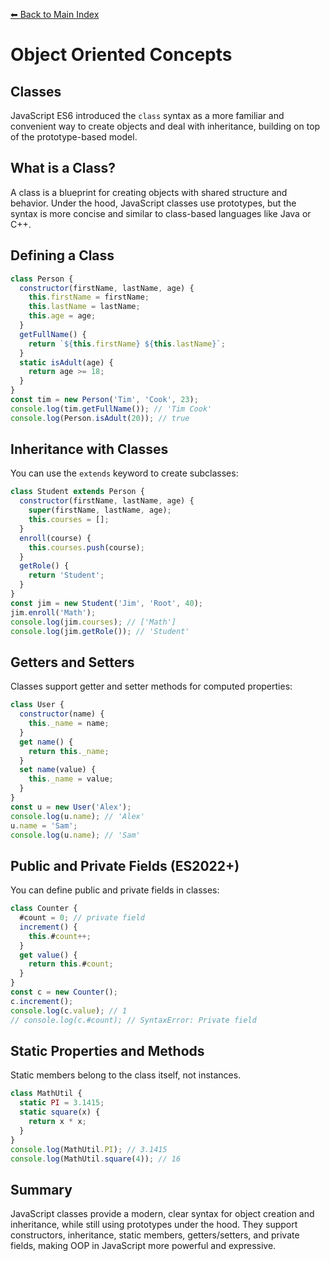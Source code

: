 [⬅ Back to Main Index](../README.md)

# Object Oriented Concepts
## Classes

JavaScript ES6 introduced the `class` syntax as a more familiar and convenient way to create objects and deal with inheritance, building on top of the prototype-based model.

## What is a Class?
A class is a blueprint for creating objects with shared structure and behavior. Under the hood, JavaScript classes use prototypes, but the syntax is more concise and similar to class-based languages like Java or C++.

## Defining a Class
```js
class Person {
  constructor(firstName, lastName, age) {
    this.firstName = firstName;
    this.lastName = lastName;
    this.age = age;
  }
  getFullName() {
    return `${this.firstName} ${this.lastName}`;
  }
  static isAdult(age) {
    return age >= 18;
  }
}
const tim = new Person('Tim', 'Cook', 23);
console.log(tim.getFullName()); // 'Tim Cook'
console.log(Person.isAdult(20)); // true
```

## Inheritance with Classes
You can use the `extends` keyword to create subclasses:
```js
class Student extends Person {
  constructor(firstName, lastName, age) {
    super(firstName, lastName, age);
    this.courses = [];
  }
  enroll(course) {
    this.courses.push(course);
  }
  getRole() {
    return 'Student';
  }
}
const jim = new Student('Jim', 'Root', 40);
jim.enroll('Math');
console.log(jim.courses); // ['Math']
console.log(jim.getRole()); // 'Student'
```

## Getters and Setters
Classes support getter and setter methods for computed properties:
```js
class User {
  constructor(name) {
    this._name = name;
  }
  get name() {
    return this._name;
  }
  set name(value) {
    this._name = value;
  }
}
const u = new User('Alex');
console.log(u.name); // 'Alex'
u.name = 'Sam';
console.log(u.name); // 'Sam'
```

## Public and Private Fields (ES2022+)
You can define public and private fields in classes:
```js
class Counter {
  #count = 0; // private field
  increment() {
    this.#count++;
  }
  get value() {
    return this.#count;
  }
}
const c = new Counter();
c.increment();
console.log(c.value); // 1
// console.log(c.#count); // SyntaxError: Private field
```

## Static Properties and Methods
Static members belong to the class itself, not instances.
```js
class MathUtil {
  static PI = 3.1415;
  static square(x) {
    return x * x;
  }
}
console.log(MathUtil.PI); // 3.1415
console.log(MathUtil.square(4)); // 16
```

## Summary
JavaScript classes provide a modern, clear syntax for object creation and inheritance, while still using prototypes under the hood. They support constructors, inheritance, static members, getters/setters, and private fields, making OOP in JavaScript more powerful and expressive.
